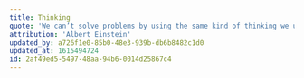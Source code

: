 ```yaml
---
title: Thinking
quote: 'We can’t solve problems by using the same kind of thinking we used when we created them.'
attribution: 'Albert Einstein'
updated_by: a726f1e0-85b0-48e3-939b-db6b8482c1d0
updated_at: 1615494724
id: 2af49ed5-5497-48aa-94b6-0014d25867c4
---
```

